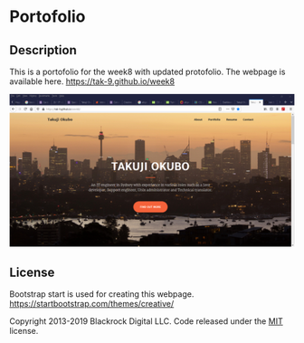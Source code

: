 # Portofolio

## Description 

This is a portofolio for the week8 with updated protofolio. 
The webpage is available here.
https://tak-9.github.io/week8

<img src="screencapture.png" width="600px">

## License
Bootstrap start is used for creating this webpage.  
https://startbootstrap.com/themes/creative/

Copyright 2013-2019 Blackrock Digital LLC. Code released under the [MIT](https://github.com/BlackrockDigital/startbootstrap-creative/blob/gh-pages/LICENSE) license.
